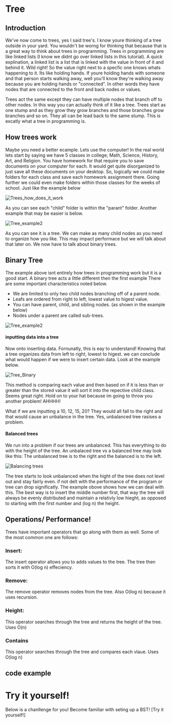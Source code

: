 # Tree

## Introduction

We've now come to trees, yes I said tree's. I know youre thinking of a tree outside in your yard. You wouldn't be worng for thinking that because that is a great way to think about trees in programming. Trees in programming are like linked lists (I know we didnt go over linked lists in this tutorial). A quick explination, a linked list is a list that is linked with the value in front of it and behind it. Wild right! So the value right next to a specfic one knows whats happening to it. Its like holding hands. If youre holding hands with someone and that person starts walking away, well you'll know they're walking away because you are holding hands or "connected". In other words they have nodes that are connected to the front and back nodes or values.

Trees act the same except they can have multiple nodes that branch off to other nodes. In this way you can actually think of it like a tree. Trees start as one stump and as they grow they grow branches and those branches grow branches and so on. They all can be lead back to the same stump. This is excatly what a tree in programming is.


## How trees work

Maybe you need a better ecample. Lets use the computer! In the real world lets start by saying we have 5 classes in college; Math, Science, History, Art, and Religion. You have homework for that require you to save documents on your computer for each. It would get quite disorganized to just save all these documents on your desktop. So, logically we could make folders for each class and save each homework assignment there. Going further we could even make folders within those classes for the weeks of school. Just like the example below

![Trees_how_does_it_work](https://user-images.githubusercontent.com/108925950/229310381-b6583d49-6a0f-4f59-9f49-6f220a3b4968.jpg)

As you can see each "child" folder is within the "parant" folder. Another example that may be easier is below.

![Tree_example2](https://user-images.githubusercontent.com/108925950/229310566-3066c613-ab65-4502-81e5-5c52da7bc3f1.jpg)

As you can see it is a tree. We can make as many child nodes as you need to organize how you like. This may impact performace but we will talk about that later on. We now have to talk about binary trees.

## Binary Tree

The example above isnt entirely how trees in programming work but it is a good start. A binary tree acts a little different then the first example There are some important characteristics noted below.
<ul>
  <li>We are limited to only two child nodes branching off of a parent node.</li>
  <li>Leafs are ordered from right to left, lowest value to higest value.</li>
  <li>You can have parent, child, and sibling nodes. (as shown in the example below)</li>
  <li>Nodes under a parent are called sub-trees.</li>
</ul>

![Tree_example2](https://user-images.githubusercontent.com/108925950/229310566-3066c613-ab65-4502-81e5-5c52da7bc3f1.jpg)

#### inputting data into a tree

Now onto inserting data. Fornunatly, this is eay to understand! Knowing that a tree organizes data from left to right, lowest to higest. we can conclude what would happen if we were to insert certain data. Look at the example below.
  
 ![Tree_Binary](https://user-images.githubusercontent.com/108925950/229311907-f4da68c6-686f-4df1-9523-919753a5f7cc.jpg)

This method is comparing each value and then based on if it is less than or greater than the stored value it will sort it into the repective child class. Seems great right. Hold on to your hat because im going to throw you another problem! AHHHH!
 
What if we are inputting a 10, 12, 15, 20? They would all fall to the right and that would cause an unbalance in the tree. Yes, unbalanced tree rasises a problem.

#### Balanced trees

We run into a problem if our trees are unbalanced. This has everything to do with the height of the tree. An unbalaced tree vs a balanced tree may look like this:
The unbalanced tree is to the right and the balanced is to the left.

  ![Balancing trees](https://user-images.githubusercontent.com/108925950/229312229-879651cf-4039-4f86-8cce-2215e01323d6.jpg)
  
The tree starts to look unbalanced when the hight of the tree does not level out and stay fairly even. if not delt with the performance of the program or tree can drop significatly. The example obove shows how we can deal with this. The best way is to insert the middle number first, that way the tree will always be evenly distributed and maintain a relativly low hieght, as opposed to starting with the first number and (log n) the height.


## Operations/ Performance!

Trees have important operators that go along with them as well. Some of the most common one are follows:

### Insert:
The insert operator allows you to adds values to the tree. The tree then sorts it with O(log n) effeciency.

### Remove:
The remove operator removes nodes from the tree. Also O(log n) because it uses recursion.

### Height:
This operator searches through the tree and returns the height of the tree. Uses O(n)

### Contains
This operator searches through the tree and compares each vlaue. Uses O(log n)

## code example


# Try it yourself!

Below is a chanllenge for you! Become familiar with seting up a BST! [Try it yourself!]
